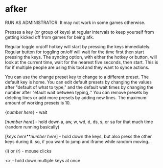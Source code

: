 # afker

RUN AS ADMINISTRATOR. It may not work in some games otherwise.

Presses a key (or group of keys) at regular intervals to keep yourself from getting kicked off from games for being afk.

Regular toggle on/off hotkey will start by pressing the keys immediately. Regular button for toggling on/off will wait for the time first then start pressing the keys. The syncing option, with either the hotkey or button, will look at the current time, wait for the nearest five seconds, then start. This is for if multiple people are using this tool and they want to synce actions.

You can use the change preset key to change to a different preset. The default key is home. You can edit default presets by changing the values after "default of what to type," and the default wait times by changing the number after "efault wait between typing,." You can remove presets by deleting lines or add more presets by adding new lines. The maximum amount of working presets is 10.

{*number here*} - wait

[*number here*] - hold down a, aw, w, wd, d, ds, s, or sa for that much time (random running basically)

[*keys here**number here*] - hold down the keys, but also press the other keys during it. so, if you want to jump and iframe while random moving...

(l) or (r) - mouse clicks

<> - hold down multiple keys at once
